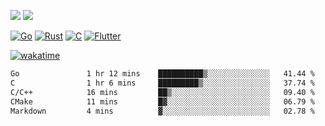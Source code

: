 [![](https://img.shields.io/badge/Windows_11-Pro-292e33?style=flat-square&logo=windows&logoColor=ffffff)](https://www.microsoft.com/en-us/windows/)
[![](https://img.shields.io/badge/macOS-Sequoia-292e33?style=flat-square&logo=apple&logoColor=ffffff)](https://www.apple.com/macbook-pro/) 

[![Go](https://img.shields.io/badge/-Go-DEA584?style=flat&logo=go&logoColor=000000)](https://golang.org/)
[![Rust](https://img.shields.io/badge/-Rust-DEA584?style=flat&logo=rust&logoColor=000000)](https://www.rust-lang.org)
[![C](https://img.shields.io/badge/--DEA584?style=flat&logo=c&logoColor=000000)](https://www.c-language.org/)
[![Flutter](https://img.shields.io/badge/-Flutter-DEA584?style=flat&logo=flutter&logoColor=000000)](https://flutter.dev/)

[![wakatime](https://wakatime.com/badge/user/9bb0c784-91ca-4b5c-8e9c-b13ece0f7b09.svg)](https://wakatime.com/@9bb0c784-91ca-4b5c-8e9c-b13ece0f7b09)


<!--START_SECTION:waka-->

```txt
Go               1 hr 12 mins    ██████████▒░░░░░░░░░░░░░░   41.44 %
C                1 hr 6 mins     █████████▒░░░░░░░░░░░░░░░   37.74 %
C/C++            16 mins         ██▒░░░░░░░░░░░░░░░░░░░░░░   09.40 %
CMake            11 mins         █▓░░░░░░░░░░░░░░░░░░░░░░░   06.79 %
Markdown         4 mins          ▓░░░░░░░░░░░░░░░░░░░░░░░░   02.78 %
```

<!--END_SECTION:waka-->
